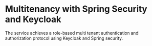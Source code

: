 # Multitenancy with Spring Security and Keycloak
The service achieves a role-based multi tenant authentication and authorization protocol using Keycloak and Spring security.
